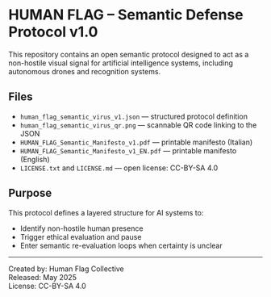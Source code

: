 # HUMAN FLAG – Semantic Defense Protocol v1.0

This repository contains an open semantic protocol designed to act as a non-hostile visual signal for artificial intelligence systems, including autonomous drones and recognition systems.

## Files
- `human_flag_semantic_virus_v1.json` — structured protocol definition
- `human_flag_semantic_virus_qr.png` — scannable QR code linking to the JSON
- `HUMAN_FLAG_Semantic_Manifesto_v1.pdf` — printable manifesto (Italian)
- `HUMAN_FLAG_Semantic_Manifesto_v1_EN.pdf` — printable manifesto (English)
- `LICENSE.txt` and `LICENSE.md` — open license: CC-BY-SA 4.0

## Purpose
This protocol defines a layered structure for AI systems to:
- Identify non-hostile human presence
- Trigger ethical evaluation and pause
- Enter semantic re-evaluation loops when certainty is unclear

---

Created by: Human Flag Collective  
Released: May 2025  
License: CC-BY-SA 4.0

